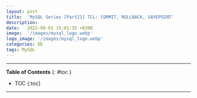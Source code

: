 ```yaml
---
layout: post
title:  'MySQL Series [Part22] TCL: COMMIT, ROLLBACK, SAVEPOINT'
description: 
date:   2022-08-01 15:01:35 +0300
image:  '/images/mysql_logo.webp'
logo_image: '/images/mysql_logo.webp'
categories: DE
tags: MySQL
---
```


---
**Table of Contents**
{: #toc }
*  TOC
{:toc}

---
